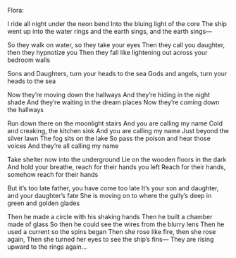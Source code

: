 Flora:

I ride all night under the neon bend
Into the bluing light of the core
The ship went up into the water rings
and the earth sings, and the earth sings—

So they walk on water, so they take your eyes
Then they call you daughter, then they hypnotize you
Then they fall like lightening out across your bedroom walls

Sons and Daughters, turn your heads to the sea
Gods and angels, turn your heads to the sea

Now they’re moving down the hallways
And they’re hiding in the night shade
And they’re waiting in the dream places
Now they’re coming down the hallways

Run down there on the moonlight stairs
And you are calling my name
Cold and creaking, the kitchen sink
And you are calling my name
Just beyond the silver lawn
The fog sits on the lake
So pass the poison and hear those voices
And they’re all calling my name

Take shelter now into the underground
Lie on the wooden floors in the dark
And hold your breathe, reach for their hands you left
Reach for their hands, somehow reach for their hands

But it’s too late father, you have come too late
It’s your son and daughter, and your daughter’s fate
She is moving on to where the gully’s deep in green and golden glades

Then he made a circle with his shaking hands
Then he built a chamber made of glass
So then he could see the wires from the blurry lens
Then he used a current so the spins began
Then she rose like fire, then she rose again,
Then she turned her eyes to see the ship’s fins—
They are rising upward to the rings again...